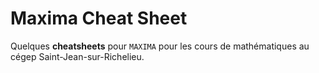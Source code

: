 # Maxima Cheat Sheet

Quelques __cheatsheets__ pour `MAXIMA` pour les cours de mathématiques au cégep Saint-Jean-sur-Richelieu.
